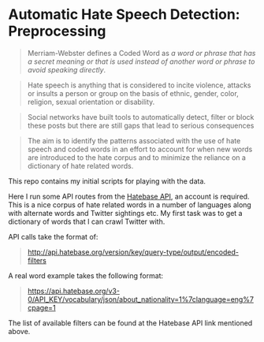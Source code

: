# Automatic Hate Speech Detection: Preprocessing

> Merriam-Webster defines a Coded Word as *a word or phrase that has a secret meaning or that is used instead of another word or phrase to avoid speaking directly*.

> Hate speech is anything that is considered to incite violence, attacks or insults a person or group on the basis of ethnic, gender, color, religion, sexual orientation or disability.

> Social networks have built tools to automatically detect, filter or block these posts but there are still gaps that lead to serious consequences

> The aim is to identify the patterns associated with the use of hate speech and coded words in an effort to account for when new words are introduced to the hate corpus and to minimize the reliance on a dictionary of hate related words.

This repo contains my initial scripts for playing with the data.

Here I run some API routes from the [Hatebase API](https://www.hatebase.org/connect_api), an account is required. This is a nice corpus of hate related words in a number of languages along with alternate words and Twitter sightings etc. My first task was to get a dictionary of words that I can crawl Twitter with.

API calls take the format of:

> http://api.hatebase.org/version/key/query-type/output/encoded-filters

A real word example takes the following format:
> https://api.hatebase.org/v3-0/API_KEY/vocabulary/json/about_nationality=1%7clanguage=eng%7cpage=1

The list of available filters can be found at the Hatebase API link mentioned above.  
